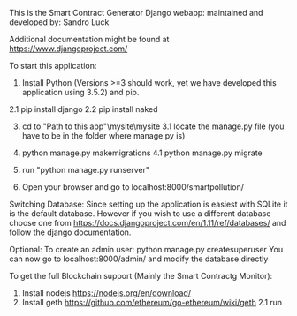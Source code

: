 This is the Smart Contract Generator Django webapp:
maintained and developed by: Sandro Luck

Additional documentation might be found at https://www.djangoproject.com/

To start this application:
1. Install Python (Versions >=3 should work, yet we have developed this application using 3.5.2) and pip.

2.1 pip install django
2.2 pip install naked

3. cd to \"Path to this app"\mysite\mysite
3.1 locate the manage.py file (you have to be in the folder where manage.py is)

4. python manage.py makemigrations
4.1 python manage.py migrate

5. run "python manage.py runserver"

6. Open your browser and go to localhost:8000/smartpollution/

Switching Database:
Since setting up the application is easiest with SQLite it is the default database.
However if you wish to use a different database choose one from https://docs.djangoproject.com/en/1.11/ref/databases/ and follow the django documentation.

Optional:
To create an admin user: python manage.py createsuperuser
You can now go to localhost:8000/admin/ and modify the database directly

To get the full Blockchain support (Mainly the Smart Contractg Monitor):
1. Install nodejs https://nodejs.org/en/download/
2. Install geth https://github.com/ethereum/go-ethereum/wiki/geth
  2.1 run 



